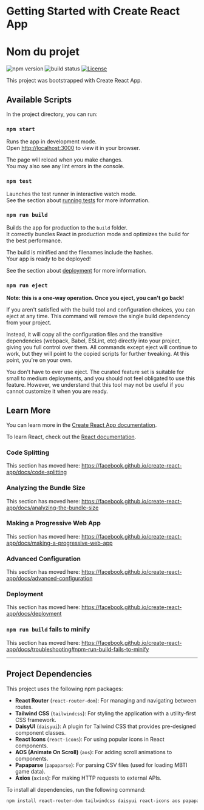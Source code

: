 # Getting Started with Create React App
# Nom du projet

![npm version](https://img.shields.io/npm/v/frontend.svg)
![build status](https://img.shields.io/github/actions/workflow/status/Mercenaires/frontend/frontend.yml)
[![License](https://img.shields.io/badge/license-Apache%202.0-blue.svg)](LICENSE.txt)

This project was bootstrapped with Create React App.

## Available Scripts

In the project directory, you can run:

### `npm start`

Runs the app in development mode.  
Open [http://localhost:3000](http://localhost:3000) to view it in your browser.

The page will reload when you make changes.  
You may also see any lint errors in the console.

### `npm test`

Launches the test runner in interactive watch mode.  
See the section about [running tests](https://facebook.github.io/create-react-app/docs/running-tests) for more information.

### `npm run build`

Builds the app for production to the `build` folder.  
It correctly bundles React in production mode and optimizes the build for the best performance.

The build is minified and the filenames include the hashes.  
Your app is ready to be deployed!

See the section about [deployment](https://facebook.github.io/create-react-app/docs/deployment) for more information.

### `npm run eject`

**Note: this is a one-way operation. Once you eject, you can't go back!**

If you aren't satisfied with the build tool and configuration choices, you can eject at any time. This command will remove the single build dependency from your project.

Instead, it will copy all the configuration files and the transitive dependencies (webpack, Babel, ESLint, etc) directly into your project, giving you full control over them. All commands except eject will continue to work, but they will point to the copied scripts for further tweaking. At this point, you're on your own.

You don't have to ever use eject. The curated feature set is suitable for small to medium deployments, and you should not feel obligated to use this feature. However, we understand that this tool may not be useful if you cannot customize it when you are ready.

## Learn More

You can learn more in the [Create React App documentation](https://facebook.github.io/create-react-app/docs/getting-started).

To learn React, check out the [React documentation](https://reactjs.org/).

### Code Splitting

This section has moved here: https://facebook.github.io/create-react-app/docs/code-splitting

### Analyzing the Bundle Size

This section has moved here: https://facebook.github.io/create-react-app/docs/analyzing-the-bundle-size

### Making a Progressive Web App

This section has moved here: https://facebook.github.io/create-react-app/docs/making-a-progressive-web-app

### Advanced Configuration

This section has moved here: https://facebook.github.io/create-react-app/docs/advanced-configuration

### Deployment

This section has moved here: https://facebook.github.io/create-react-app/docs/deployment

### `npm run build` fails to minify

This section has moved here: https://facebook.github.io/create-react-app/docs/troubleshooting#npm-run-build-fails-to-minify

---

## Project Dependencies

This project uses the following npm packages:

- **React Router** (`react-router-dom`): For managing and navigating between routes.
- **Tailwind CSS** (`tailwindcss`): For styling the application with a utility-first CSS framework.
- **DaisyUI** (`daisyui`): A plugin for Tailwind CSS that provides pre-designed component classes.
- **React Icons** (`react-icons`): For using popular icons in React components.
- **AOS (Animate On Scroll)** (`aos`): For adding scroll animations to components.
- **Papaparse** (`papaparse`): For parsing CSV files (used for loading MBTI game data).
- **Axios** (`axios`): For making HTTP requests to external APIs.
  
To install all dependencies, run the following command:

```bash
npm install react-router-dom tailwindcss daisyui react-icons aos papaparse axios

